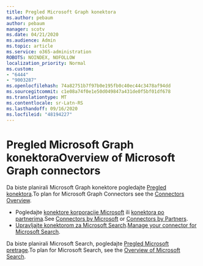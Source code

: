 ```yaml
---
title: Pregled Microsoft Graph konektora
ms.author: pebaum
author: pebaum
manager: scotv
ms.date: 04/21/2020
ms.audience: Admin
ms.topic: article
ms.service: o365-administration
ROBOTS: NOINDEX, NOFOLLOW
localization_priority: Normal
ms.custom:
- "6444"
- "9003287"
ms.openlocfilehash: 74a82751b7f97b0e195fb0c40ec44c3478af94dd
ms.sourcegitcommit: c1e08a74f0e1e50d049847a431de0f5bf01df678
ms.translationtype: MT
ms.contentlocale: sr-Latn-RS
ms.lasthandoff: 09/16/2020
ms.locfileid: "48194227"
---
```

# <a name="overview-of-microsoft-graph-connectors"></a><span data-ttu-id="644fe-102">Pregled Microsoft Graph konektora</span><span class="sxs-lookup"><span data-stu-id="644fe-102">Overview of Microsoft Graph connectors</span></span>

<span data-ttu-id="644fe-103">Da biste planirali Microsoft Graph konektore pogledajte  [Pregled konektora](https://docs.microsoft.com/microsoftsearch/connectors-overview).</span><span class="sxs-lookup"><span data-stu-id="644fe-103">To plan for Microsoft Graph Connectors see the  [Connectors Overview](https://docs.microsoft.com/microsoftsearch/connectors-overview).</span></span>

- <span data-ttu-id="644fe-104">Pogledajte [konektore korporacije Microsoft](https://docs.microsoft.com/microsoftsearch/connectors-gallery#Microsoft) ili  [konektora po partnerima](https://docs.microsoft.com/microsoftsearch/connectors-gallery#Partners).</span><span class="sxs-lookup"><span data-stu-id="644fe-104">See [Connectors by Microsoft](https://docs.microsoft.com/microsoftsearch/connectors-gallery#Microsoft) or  [Connectors by Partners](https://docs.microsoft.com/microsoftsearch/connectors-gallery#Partners).</span></span>
- <span data-ttu-id="644fe-105">[Upravljajte konektorom za Microsoft Search](https://docs.microsoft.com/microsoftsearch/manage-connector).</span><span class="sxs-lookup"><span data-stu-id="644fe-105">[Manage your connector for Microsoft Search](https://docs.microsoft.com/microsoftsearch/manage-connector).</span></span>

<span data-ttu-id="644fe-106">Da biste planirali Microsoft Search, pogledajte  [Pregled Microsoft pretrage](https://docs.microsoft.com/microsoftsearch/overview-microsoft-search).</span><span class="sxs-lookup"><span data-stu-id="644fe-106">To plan for Microsoft Search, see the  [Overview of Microsoft Search](https://docs.microsoft.com/microsoftsearch/overview-microsoft-search).</span></span>
